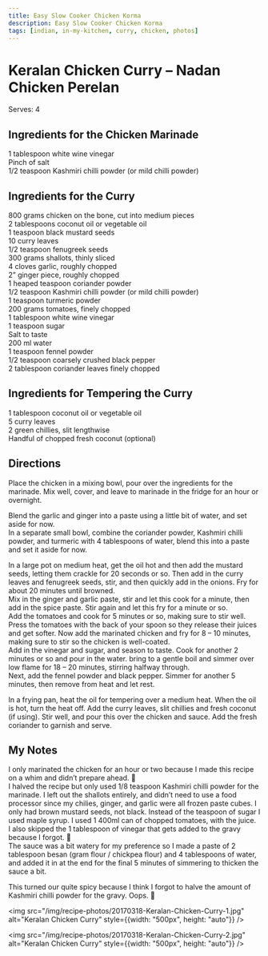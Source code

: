 ```yaml
---
title: Easy Slow Cooker Chicken Korma
description: Easy Slow Cooker Chicken Korma
tags: [indian, in-my-kitchen, curry, chicken, photos]
---
```


# Keralan Chicken Curry – Nadan Chicken Perelan
Serves: 4

## Ingredients for the Chicken Marinade
1 tablespoon white wine vinegar  
Pinch of salt  
1/2 teaspoon Kashmiri chilli powder (or mild chilli powder)

## Ingredients for the Curry
800 grams chicken on the bone, cut into medium pieces  
2 tablespoons coconut oil or vegetable oil  
1 teaspoon black mustard seeds  
10 curry leaves  
1/2 teaspoon fenugreek seeds  
300 grams shallots, thinly sliced  
4 cloves garlic, roughly chopped  
2” ginger piece, roughly chopped  
1 heaped teaspoon coriander powder  
1/2 teaspoon Kashmiri chilli powder (or mild chilli powder)  
1 teaspoon turmeric powder  
200 grams tomatoes, finely chopped  
1 tablespoon white wine vinegar  
1 teaspoon sugar  
Salt to taste  
200 ml water  
1 teaspoon fennel powder  
1/2 teaspoon coarsely crushed black pepper  
2 tablespoon coriander leaves finely chopped

## Ingredients for Tempering the Curry
1 tablespoon coconut oil or vegetable oil  
5 curry leaves  
2 green chillies, slit lengthwise  
Handful of chopped fresh coconut (optional)

## Directions
Place the chicken in a mixing bowl, pour over the ingredients for the marinade. Mix well, cover, and leave to marinade in the fridge for an hour or overnight.

Blend the garlic and ginger into a paste using a little bit of water, and set aside for now.  
In a separate small bowl, combine the coriander powder, Kashmiri chilli powder, and turmeric with 4 tablespoons of water, blend this into a paste and set it aside for now.

In a large pot on medium heat, get the oil hot and then add the mustard seeds, letting them crackle for 20 seconds or so. Then add in the curry leaves and fenugreek seeds, stir, and then quickly add in the onions. Fry for about 20 minutes until browned.  
Mix in the ginger and garlic paste, stir and let this cook for a minute, then add in the spice paste. Stir again and let this fry for a minute or so.  
Add the tomatoes and cook for 5 minutes or so, making sure to stir well. Press the tomatoes with the back of your spoon so they release their juices and get softer.
Now add the marinated chicken and fry for 8 – 10 minutes, making sure to stir so the chicken is well-coated.  
Add in the vinegar and sugar, and season to taste. Cook for another 2 minutes or so and pour in the water. bring to a gentle boil and simmer over low flame for 18 – 20 minutes, stirring halfway through.  
Next, add the fennel powder and black pepper. Simmer for another 5 minutes, then remove from heat and let rest.

In a frying pan, heat the oil for tempering over a medium heat. When the oil is hot, turn the heat off. Add the curry leaves, slit chillies and fresh coconut (if using). Stir well, and pour this over the chicken and sauce. Add the fresh coriander to garnish and serve.

## My Notes
I only marinated the chicken for an hour or two because I made this recipe on a whim and didn’t prepare ahead. 🙂  
I halved the recipe but only used 1/8 teaspoon Kashmiri chilli powder for the marinade. I left out the shallots entirely, and didn’t need to use a food processor since my chilies, ginger, and garlic were all frozen paste cubes. I only had brown mustard seeds, not black. Instead of the teaspoon of sugar I used maple syrup. I used 1 400ml can of chopped tomatoes, with the juice.  
I also skipped the 1 tablespoon of vinegar that gets added to the gravy because I forgot. 🙂  
The sauce was a bit watery for my preference so I made a paste of 2 tablespoon besan (gram flour / chickpea flour) and 4 tablespoons of water, and added it in at the end for the final 5 minutes of simmering to thicken the sauce a bit.

This turned our quite spicy because I think I forgot to halve the amount of Kashmiri chilli powder for the gravy. Oops. 🙂  

<img src="/img/recipe-photos/20170318-Keralan-Chicken-Curry-1.jpg" alt="Keralan Chicken Curry" style={{width: "500px", height: "auto"}} />

<img src="/img/recipe-photos/20170318-Keralan-Chicken-Curry-2.jpg" alt="Keralan Chicken Curry" style={{width: "500px", height: "auto"}} />